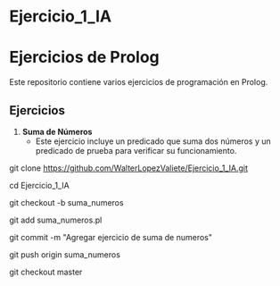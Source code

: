 # Ejercicio_1_IA
# Ejercicios de Prolog

Este repositorio contiene varios ejercicios 
de programación en Prolog.

## Ejercicios

1. **Suma de Números**
   - Este ejercicio incluye un predicado que suma dos números
     y un predicado de prueba para verificar su funcionamiento.

 git clone https://github.com/WalterLopezValiete/Ejercicio_1_IA.git

cd Ejercicio_1_IA

git checkout -b suma_numeros

git add suma_numeros.pl

 git commit -m "Agregar ejercicio de suma de numeros"

 git push origin suma_numeros

 git checkout master
